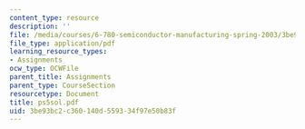 ```yaml
---
content_type: resource
description: ''
file: /media/courses/6-780-semiconductor-manufacturing-spring-2003/3be93bc2c360140d559334f97e50b83f_ps5sol.pdf
file_type: application/pdf
learning_resource_types:
- Assignments
ocw_type: OCWFile
parent_title: Assignments
parent_type: CourseSection
resourcetype: Document
title: ps5sol.pdf
uid: 3be93bc2-c360-140d-5593-34f97e50b83f
---
```

